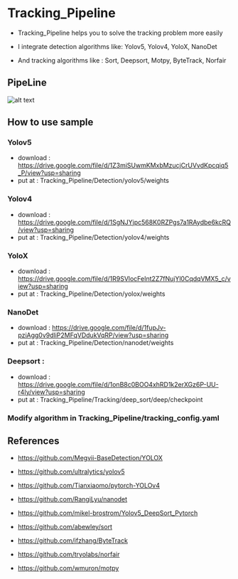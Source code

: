 # Tracking_Pipeline

- Tracking_Pipeline helps you to solve the tracking problem more easily

- I integrate detection algorithms like: Yolov5, Yolov4, YoloX, NanoDet

- And tracking algorithms like : Sort, Deepsort, Motpy, ByteTrack, Norfair


## **PipeLine**
  ![alt text](https://github.com/haok61bkhn/Tracking_Pipeline/blob/master/image/pipeline.jpg)



## **How to use sample** 

### Yolov5

  - download : https://drive.google.com/file/d/1Z3miSUwmKMxbMzucjCrUVvdKpcqiq5_P/view?usp=sharing
  - put at : Tracking_Pipeline/Detection/yolov5/weights

### Yolov4

  - download : https://drive.google.com/file/d/1SgNJYjpc568K0RZPgs7a1RAydbe6kcRQ/view?usp=sharing
  - put at : Tracking_Pipeline/Detection/yolov4/weights

### YoloX 

  - download : https://drive.google.com/file/d/1R9SVlocFeInt2Z7fNujYl0CqdqVMX5_c/view?usp=sharing
  - put at : Tracking_Pipeline/Detection/yolox/weights

### NanoDet

  - download : https://drive.google.com/file/d/1fupJv-pziAgg0v9dliP2MFqVDdukVqRP/view?usp=sharing
  - put at : Tracking_Pipeline/Detection/nanodet/weights

### Deepsort :

  - download : https://drive.google.com/file/d/1onB8c0BOO4xhRD1k2erXGz6P-UU-r4Iy/view?usp=sharing
  - put at : Tracking_Pipeline/Tracking/deep_sort/deep/checkpoint

### Modify algorithm in Tracking_Pipeline/tracking_config.yaml

## **References**

  - https://github.com/Megvii-BaseDetection/YOLOX

  - https://github.com/ultralytics/yolov5

  - https://github.com/Tianxiaomo/pytorch-YOLOv4

  - https://github.com/RangiLyu/nanodet

  - https://github.com/mikel-brostrom/Yolov5_DeepSort_Pytorch

  - https://github.com/abewley/sort

  - https://github.com/ifzhang/ByteTrack

  - https://github.com/tryolabs/norfair

  - https://github.com/wmuron/motpy
